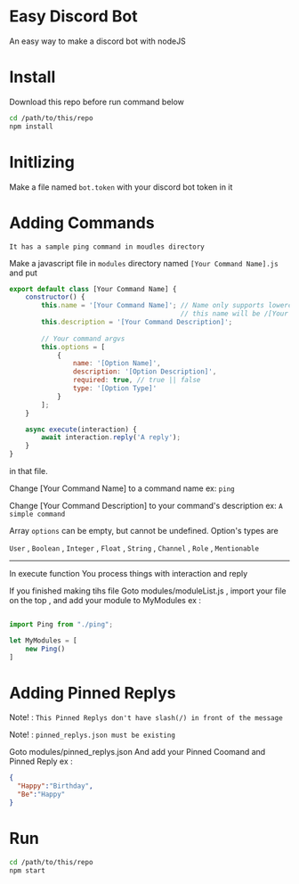 # Easy Discord Bot
An easy way to make a discord bot with nodeJS

# Install
Download this repo before run command below

```sh
cd /path/to/this/repo
npm install
```

# Initlizing
Make a file named `bot.token` with your discord bot token in it

# Adding Commands
`It has a sample ping command in moudles directory`

Make a javascript file in `modules` directory named `[Your Command Name].js`
and put
```javascript
export default class [Your Command Name] {
    constructor() {
        this.name = '[Your Command Name]'; // Name only supports lowercase
                                           // this name will be /[Your Command Name]
        this.description = '[Your Command Description]';
        
        // Your command argvs
        this.options = [
            {
                name: '[Option Name]',
                description: '[Option Description]',
                required: true, // true || false
                type: '[Option Type]'
            }
        ];
    }

    async execute(interaction) {
        await interaction.reply('A reply');
    }
}
```
in that file.

Change [Your Command Name] to a command name 
ex: `ping` 

Change [Your Command Description] to your command's description
ex: `A simple command`

Array `options` can be empty, but cannot be undefined. 
Option's types are 

`User` , `Boolean` , `Integer` , `Float` , `String` , `Channel` , `Role` , `Mentionable`

---

In execute function
You process things with interaction
and reply

If you finished making tihs file
Goto modules/moduleList.js , import your file on the top , and add your module to MyModules
ex : 
```javascript

import Ping from "./ping";

let MyModules = [
    new Ping()
]
```

# Adding Pinned Replys
Note! : `This Pinned Replys don't have slash(/) in front of the message`

Note! : `pinned_replys.json must be existing`

Goto modules/pinned_replys.json
And add your Pinned Coomand and Pinned Reply
ex :
```json
{
  "Happy":"Birthday",
  "Be":"Happy"
}
```

# Run
```sh
cd /path/to/this/repo
npm start
```

